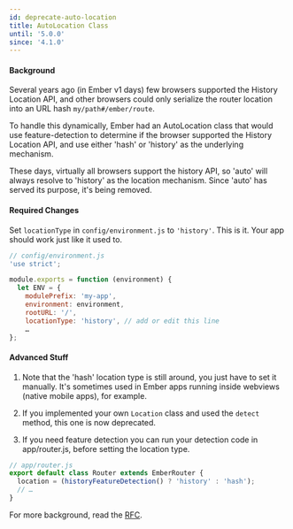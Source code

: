 ```yaml
---
id: deprecate-auto-location
title: AutoLocation Class
until: '5.0.0'
since: '4.1.0'
---
```


#### Background

Several years ago (in Ember v1 days) few browsers supported the History Location API,
and other browsers could only serialize the router location into an URL hash `my/path#/ember/route`.

To handle this dynamically, Ember had an AutoLocation class that would use feature-detection to 
determine if the browser supported the History Location API, and use either 'hash' or 'history' 
as the underlying mechanism.

These days, virtually all browsers support the history API, so 'auto' will always resolve to 
'history' as the location mechanism. Since 'auto' has served its purpose, it's being removed.

#### Required Changes

Set `locationType` in `config/environment.js` to `'history'`. This is it. 
Your app should work just like it used to.

~~~js
// config/environment.js
'use strict';

module.exports = function (environment) {
  let ENV = {
    modulePrefix: 'my-app',
    environment: environment,
    rootURL: '/',
    locationType: 'history', // add or edit this line
    …
};
~~~

#### Advanced Stuff

1. Note that the 'hash' location type is still around, you just have to set it manually.
It's sometimes used in Ember apps running inside webviews (native mobile apps), for example.

2. If you implemented your own `Location` class and used the `detect` method,
this one is now deprecated. 

3. If you need feature detection you can run your detection code in app/router.js, 
before setting the location type.

```js
// app/router.js
export default class Router extends EmberRouter {
  location = (historyFeatureDetection() ? 'history' : 'hash');
  // …
}
```

For more background, read the [RFC](https://github.com/emberjs/rfcs/blob/master/text/0711-deprecate-auto-location.md).
